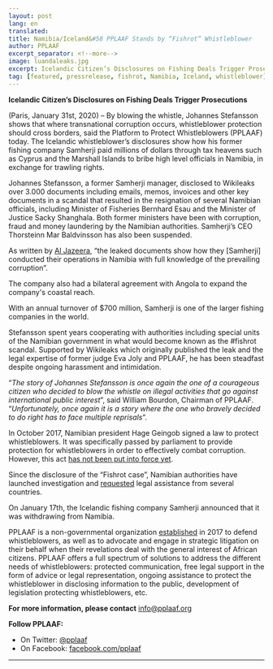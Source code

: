 ```yaml
---
layout: post
lang: en
translated: 
title: Namibia/Iceland&#58 PPLAAF Stands by “Fishrot” Whistleblower
author: PPLAAF
excerpt_separator: <!--more-->
image: luandaleaks.jpg
excerpt: Icelandic Citizen’s Disclosures on Fishing Deals Trigger Prosecutions
tag: [featured, pressrelease, fishrot, Namibia, Iceland, whistleblower]
---
```

**Icelandic Citizen’s Disclosures on Fishing Deals Trigger Prosecutions**

(Paris, January 31st, 2020) – By blowing the whistle, Johannes Stefansson shows that where transnational corruption occurs, whistleblower protection should cross borders, said the Platform to Protect Whistleblowers (PPLAAF) today. The Icelandic whistleblower’s disclosures show how his former fishing company Samherji paid millions of dollars through tax heavens such as Cyprus and the Marshall Islands to bribe high level officials in Namibia, in exchange for trawling rights. 

Johannes Stefansson, a former Samherji manager, disclosed to Wikileaks over 3.000 documents including emails, memos, invoices and other key documents in a scandal that resulted in the resignation of several Namibian officials, including Minister of Fisheries Bernhard Esau and the Minister of Justice Sacky Shanghala. Both former ministers have been with corruption, fraud and money laundering by the Namibian authorities. Samherji’s CEO Thorsteinn Mar Baldvinsson has also been suspended. 

As written by [Al Jazeera](https://www.aljazeera.com/indepth/features/anatomy-bribe-deep-dive-underworld-corruption-191201083510578.html), “the leaked documents show how they [Samherji] conducted their operations in Namibia with full knowledge of the prevailing corruption”. 

The company also had a bilateral agreement with Angola to expand the company's coastal reach. 

With an annual turnover of $700 million, Samherji is one of the larger fishing companies in the world. 

Stefansson spent years cooperating with authorities including special units of the Namibian government in what would become known as the #fishrot scandal. Supported by Wikileaks which originally published the leak and the legal expertise of former judge Eva Joly and PPLAAF, he has been steadfast despite ongoing harassment and intimidation.

“_The story of Johannes Stefansson is once again the one of a courageous citizen who decided to blow the whistle on illegal activities that go against international public interest_”, said William Bourdon, Chairman of PPLAAF. “_Unfortunately, once again it is a story where the one who bravely decided to do right has to face multiple reprisals_”. 

In October 2017, Namibian president Hage Geingob signed a law to protect whistleblowers. It was specifically passed by parliament to provide protection for whistleblowers in order to effectively combat corruption. However, this act [has not been put into force yet](https://www.namibian.com.na/87354/read/Whistleblower-Protection-Law-Hangs-in-the-Balance). 

Since the disclosure of the “Fishrot case”, Namibian authorities have launched investigation and [requested](https://www.namibian.com.na/87432/read/State-hunts-Fishrot-assets-in-Dubai) legal assistance from several countries. 

On January 17th, the Icelandic fishing company Samherji announced that it was withdrawing from Namibia. 

PPLAAF is a non-governmental organization [established](https://www.theguardian.com/world/2017/mar/10/rebels-with-a-cause-africas-whistleblowers-need-urgent-protection) in 2017 to defend whistleblowers, as well as to advocate and engage in strategic litigation on their behalf when their revelations deal with the general interest of African citizens. PPLAAF offers a full spectrum of solutions to address the different needs of whistleblowers: protected communication, free legal support in the form of advice or legal representation, ongoing assistance to protect the whistleblower in disclosing information to the public, development of legislation protecting whistleblowers, etc.



**For more information, please contact** [info@pplaaf.org](mailto:info@pplaaf.org)

**Follow PPLAAF:**
- On Twitter: [@pplaaf](https://twitter.com/pplaaf)
- On Facebook: [facebook.com/pplaaf](https://www.facebook.com/PPLAAF/)

----------------------
